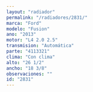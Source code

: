 ```yaml
---
layout: "radiador"
permalink: "/radiadores/2831/"
marca: "Ford"
modelo: "Fusion"
ano: "2013"
motor: "L4 2.0 2.5"
transmision: "Automática"
parte: "4113321"
clima: "Con clima"
alto: "26 1/2"
ancho: "18 3/8"
observaciones: ""
id: "2831"
---
```


